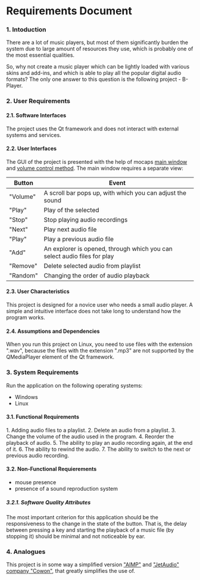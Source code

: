 # Requirements Document
### 1\. Intoduction
There are a lot of music players, but most of them significantly burden the system due to large amount of resources they use, which is probably one of the most essential qualities. 

So, why not create a music player which can be lightly loaded with various skins and add-ins, and which is able to play all the popular digital audio formats? The only one answer to this question is the following project - B-Player.

### 2\. User Requirements
#### 2.1\. Software Interfaces
The project uses the Qt framework and does not interact with external systems and services.
#### 2.2\. User Interfaces
The GUI of the project is presented with the help of mocaps [main window](https://github.com/steppbol/B-Player/blob/master/docs/Project%20Documentation/mockups/MainWindow.png) and [volume control method](https://raw.githubusercontent.com/steppbol/B-Player/master/docs/Project%20Documentation/mockups/ShowVolume.png).
The main window requires a separate view:

Button | Event
--- | ---
"Volume" | A scroll bar pops up, with which you can adjust the sound
"Play" | Play of the selected
"Stop" | Stop playing audio recordings
"Next" | Play next audio file
"Play" | Play a previous audio file
"Add" | An explorer is opened, through which you can select audio files for play
"Remove" | Delete selected audio from playlist
"Random" | Changing the order of audio playback

#### 2.3\. User Characteristics
This project is designed for a novice user who needs a small audio player. A simple and intuitive interface does not take long to understand how the program works.
#### 2.4\. Assumptions and Dependencies
When you run this project on Linux, you need to use files with the extension ".wav", because the files with the extension ".mp3" are not supported by the QMediaPlayer element of the Qt framework.
### 3\. System Requirements
Run the application on the following operating systems:
* Windows
* Linux
#### 3.1\. Functional Requirements
  1\. Adding audio files to a playlist.
  2\. Delete an audio from a playlist.
  3\. Change the volume of the audio used in the program.
  4\. Reorder the playback of audio.
  5\. The ability to play an audio recording again, at the end of it.
  6\. The ability to rewind the audio.
  7\. The ability to switch to the next or previous audio recording.
#### 3.2\. Non-Functional Requierements
* mouse presence
* presence of a sound reproduction system
##### 3.2.1\. Software Quality Attributes
The most important criterion for this application should be the responsiveness to the change in the state of the button. That is, the delay between pressing a key and starting the playback of a music file (by stopping it) should be minimal and not noticeable by ear.
### 4\. Analogues
This project is in some way a simplified version ["AIMP"](http://www.aimp.ru/) and ["JetAudio" company "Cowon"](http://www.jetaudio.com/), that greatly simplifies the use of.
